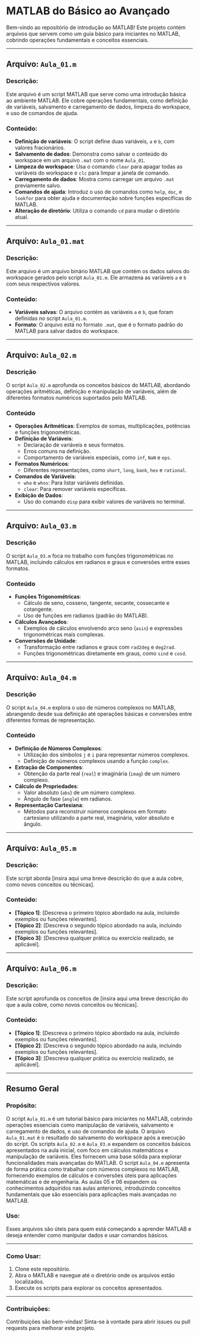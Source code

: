 # MATLAB do Básico ao Avançado

Bem-vindo ao repositório de introdução ao MATLAB! Este projeto contém arquivos que servem como um guia básico para iniciantes no MATLAB, cobrindo operações fundamentais e conceitos essenciais.

---

## Arquivo: `Aula_01.m`

### Descrição:
Este arquivo é um script MATLAB que serve como uma introdução básica ao ambiente MATLAB. Ele cobre operações fundamentais, como definição de variáveis, salvamento e carregamento de dados, limpeza do workspace, e uso de comandos de ajuda.

### Conteúdo:
- **Definição de variáveis**: O script define duas variáveis, `a` e `b`, com valores fracionários.
- **Salvamento de dados**: Demonstra como salvar o conteúdo do workspace em um arquivo `.mat` com o nome `Aula_01`.
- **Limpeza do workspace**: Usa o comando `clear` para apagar todas as variáveis do workspace e `clc` para limpar a janela de comando.
- **Carregamento de dados**: Mostra como carregar um arquivo `.mat` previamente salvo.
- **Comandos de ajuda**: Introduz o uso de comandos como `help`, `doc`, e `lookfor` para obter ajuda e documentação sobre funções específicas do MATLAB.
- **Alteração de diretório**: Utiliza o comando `cd` para mudar o diretório atual.

----

## Arquivo: `Aula_01.mat`

### Descrição:
Este arquivo é um arquivo binário MATLAB que contém os dados salvos do workspace gerados pelo script `Aula_01.m`. Ele armazena as variáveis `a` e `b` com seus respectivos valores.

### Conteúdo:
- **Variáveis salvas**: O arquivo contém as variáveis `a` e `b`, que foram definidas no script `Aula_01.m`.
- **Formato**: O arquivo está no formato `.mat`, que é o formato padrão do MATLAB para salvar dados do workspace.

---

## Arquivo: `Aula_02.m`

### Descrição
O script `Aula_02.m` aprofunda os conceitos básicos do MATLAB, abordando operações aritméticas, definição e manipulação de variáveis, além de diferentes formatos numéricos suportados pelo MATLAB.

### Conteúdo
- **Operações Aritméticas**: Exemplos de somas, multiplicações, potências e funções trigonométricas.
- **Definição de Variáveis**:
  - Declaração de variáveis e seus formatos.
  - Erros comuns na definição.
  - Comportamento de variáveis especiais, como `inf`, `NaN` e `eps`.
- **Formatos Numéricos**:
  - Diferentes representações, como `short`, `long`, `bank`, `hex` e `rational`.
- **Comandos de Variáveis**:
  - `who` e `whos`: Para listar variáveis definidas.
  - `clear`: Para remover variáveis específicas.
- **Exibição de Dados**:
  - Uso do comando `disp` para exibir valores de variáveis no terminal.

---

## Arquivo: `Aula_03.m`

### Descrição
O script `Aula_03.m` foca no trabalho com funções trigonométricas no MATLAB, incluindo cálculos em radianos e graus e conversões entre esses formatos.

### Conteúdo
- **Funções Trigonométricas**:
  - Cálculo de seno, cosseno, tangente, secante, cossecante e cotangente.
  - Uso de funções em radianos (padrão do MATLAB).
- **Cálculos Avançados**:
  - Exemplos de cálculos envolvendo arco seno (`asin`) e expressões trigonométricas mais complexas.
- **Conversões de Unidade**:
  - Transformação entre radianos e graus com `rad2deg` e `deg2rad`.
  - Funções trigonométricas diretamente em graus, como `sind` e `cosd`.

---

## Arquivo: `Aula_04.m`

### Descrição
O script `Aula_04.m` explora o uso de números complexos no MATLAB, abrangendo desde sua definição até operações básicas e conversões entre diferentes formas de representação.

### Conteúdo
- **Definição de Números Complexos**:
  - Utilização dos símbolos `j` e `i` para representar números complexos.
  - Definição de números complexos usando a função `complex`.
- **Extração de Componentes**:
  - Obtenção da parte real (`real`) e imaginária (`imag`) de um número complexo.
- **Cálculo de Propriedades**:
  - Valor absoluto (`abs`) de um número complexo.
  - Ângulo de fase (`angle`) em radianos.
- **Representação Cartesiana**:
  - Métodos para reconstruir números complexos em formato cartesiano utilizando a parte real, imaginária, valor absoluto e ângulo.

---

## Arquivo: `Aula_05.m`

### Descrição:
Este script aborda [insira aqui uma breve descrição do que a aula cobre, como novos conceitos ou técnicas].

### Conteúdo:
- **[Tópico 1]**: [Descreva o primeiro tópico abordado na aula, incluindo exemplos ou funções relevantes].
- **[Tópico 2]**: [Descreva o segundo tópico abordado na aula, incluindo exemplos ou funções relevantes].
- **[Tópico 3]**: [Descreva qualquer prática ou exercício realizado, se aplicável].

---

## Arquivo: `Aula_06.m`

### Descrição:
Este script aprofunda os conceitos de [insira aqui uma breve descrição do que a aula cobre, como novos conceitos ou técnicas].

### Conteúdo:
- **[Tópico 1]**: [Descreva o primeiro tópico abordado na aula, incluindo exemplos ou funções relevantes].
- **[Tópico 2]**: [Descreva o segundo tópico abordado na aula, incluindo exemplos ou funções relevantes].
- **[Tópico 3]**: [Descreva qualquer prática ou exercício realizado, se aplicável].

---

## Resumo Geral

### Propósito:
O script `Aula_01.m` é um tutorial básico para iniciantes no MATLAB, cobrindo operações essenciais como manipulação de variáveis, salvamento e carregamento de dados, e uso de comandos de ajuda. O arquivo `Aula_01.mat` é o resultado do salvamento do workspace após a execução do script. Os scripts `Aula_02.m` e `Aula_03.m` expandem os conceitos básicos apresentados na aula inicial, com foco em cálculos matemáticos e manipulação de variáveis. Eles fornecem uma base sólida para explorar funcionalidades mais avançadas do MATLAB. O script `Aula_04.m` apresenta de forma prática como trabalhar com números complexos no MATLAB, fornecendo exemplos de cálculos e conversões úteis para aplicações matemáticas e de engenharia. As aulas 05 e 06 expandem os conhecimentos adquiridos nas aulas anteriores, introduzindo conceitos fundamentais que são essenciais para aplicações mais avançadas no MATLAB.


### Uso:
Esses arquivos são úteis para quem está começando a aprender MATLAB e deseja entender como manipular dados e usar comandos básicos.

---

### Como Usar:
1. Clone este repositório.
2. Abra o MATLAB e navegue até o diretório onde os arquivos estão localizados.
3. Execute os scripts para explorar os conceitos apresentados.

---

### Contribuições:
Contribuições são bem-vindas! Sinta-se à vontade para abrir issues ou pull requests para melhorar este projeto.

